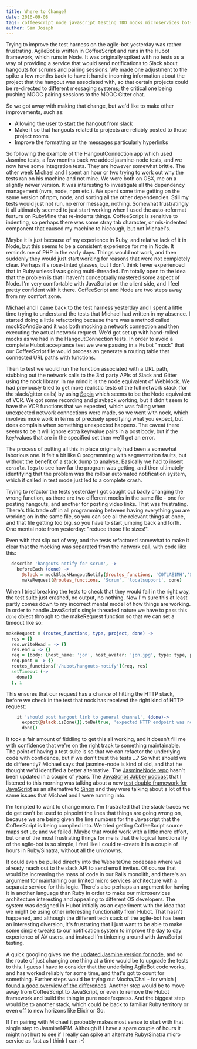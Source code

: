 ```yaml
---
title: Where to Change?
date: 2016-09-08
tags: coffeescript node javascript testing TDD mocks microservices bots 
author: Sam Joseph
---
```



Trying to improve the test harness on the agile-bot yesterday was rather frustrating.  AgileBot is written in CoffeeScript and runs in the Hubot framework, which runs in Node.  It was originally spiked with no tests as a way of providing a service that would send notifications to Slack about hangouts for scrums and pairing sessions.  We made one adjustment to the spike a few months back to have it handle incoming information about the project that the hangout was associated with, so that certain projects could be re-directed to different messaging systems; the critical one being pushing MOOC pairing sessions to the MOOC Gitter chat.

So we got away with making that change, but we'd like to make other improvements, such as:

* Allowing the user to start the hangout from slack
* Make it so that hangouts related to projects are reliably posted to those project rooms
* Improve the formatting on the messages particularly hyperlinks

So following the example of the HangoutConnection app which used Jasmine tests, a few months back we added jasmine-node tests, and we now have some integration tests.  They are however somewhat brittle.  The other week Michael and I spent an hour or two trying to work out why the tests ran on his machine and not mine.  We were both on OSX, me on a slightly newer version.  It was interesting to investigate all the dependency management (nvm, node, npm etc.).  We spent some time getting on the same version of npm, node, and sorting all the other dependencies. Still my tests would just not run, no error message, nothing.  Somewhat frustratingly it all ultimately seemed to just start working when I used the auto-reformat feature on RubyMine that re-indents things.  CoffeeScript is sensitive to indenting, so perhaps there was some stray tab character, or mis-indented component that caused my machine to hiccough, but not Michael's.

Maybe it is just because of my experience in Ruby, and relative lack of it in Node, but this seems to be a consistent experience for me in Node.  It reminds me of PHP in the early days.  Things would not work, and then suddenly they would just start working for reasons that were not completely clear.  Perhaps it's rose-tinted glasses, but I don't think I ever experienced that in Ruby unless I was going multi-threaded.  I'm totally open to the idea that the problem is that I haven't conceptually mastered some aspect of Node.  I'm very comfortable with JavaScript on the client side, and I feel pretty confident with it there.  CoffeeScript and Node are two steps away from my comfort zone.

Michael and I came back to the test harness yesterday and I spent a little time trying to understand the tests that Michael had written in my absence.  I started doing a little refactoring because there was a method called mockSoAndSo and it was both mocking a network connection and then executing the actual network request.  We'd got set up with hand-rolled mocks as we had in the HangoutConnection tests.  In order to avoid a complete Hubot acceptance test we were passing in a Hubot "mock" that our CoffeeScript file would process an generate a routing table that connected URL paths with functions.  

Then to test we would run the function associated with a URL path, stubbing out the network calls to the 3rd party APIs of Slack and Gitter using the nock library.  In my mind it is the node equivalent of WebMock.  We had previously tried to get more realistic tests of the full network stack (for the slack/gitter calls) by using [Sepia](https://github.com/linkedin/sepia) which seems to be the Node equivalent of VCR.  We got some recording and playback working, but it didn't seem to have the VCR functions that we expected, which was failing when unexpected network connections were made, so we went with nock, which involves more work in terms of precisely specifying what you expect, but does complain when something unexpected happens.  The caveat there seems to be it will ignore extra key/value pairs in a post body, but if the key/values that are in the specified set then we'll get an error.

The process of putting all this in place originally had been a somewhat laborious one.  It felt a bit like C programming with segmentation faults, but without the benefit of a stack dump to analyse.  Basically we had to insert `console.log`s to see how far the program was getting, and then ultimately identifying that the problem was the rollbar automated notification system, which if called in test mode just led to a complete crash.

Trying to refactor the tests yesterday I got caught out badly changing the wrong function, as there are two different mocks in the same file - one for posting hangouts, and another for posting video links.  That was frustrating.  There's this trade off in all programming between having everything you are working on in the same file, so you can see all the relevant things at once, and that file getting too big, so you have to start jumping back and forth.  One mental note from yesterday: "reduce those file sizes!". 

Even with that slip out of way, and the tests refactored somewhat to make it clear that the mocking was separated from the network call, with code like this:

```coffeescript
  describe 'hangouts-notify for scrum', ->
    beforeEach (done) ->
      @slack = mockSlackHangoutNotify(@routes_functions, 'C0TLAE1MH','Scrum', 'localsupport')
      makeRequest(@routes_functions, 'Scrum', 'localsupport', done)

```

When I tried breaking the tests to check that they would fail in the right way, the test suite just crashed, no output, no nothing.  Now I'm sure this at least partly comes down to my incorrect mental model of how things are working.  In order to handle JavaScript's single threaded nature we have to pass this `done` object through to the makeRequest function so that we can set a timeout like so:

```coffeescript
makeRequest = (routes_functions, type, project, done) ->
  res = {}
  res.writeHead = -> {}
  res.end = -> {}
  req = {body: {host_name: 'jon', host_avatar: 'jon.jpg', type: type, project: project}}
  req.post = -> {}
  routes_functions['/hubot/hangouts-notify'](req, res)
  setTimeout (->
    done()
  ), 1

```
This ensures that our request has a chance of hitting the HTTP stack, before we check in the test that nock has received the right kind of HTTP request:

```coffee script
    it 'should post hangout link to general channel', (done)->
      expect(@slack.isDone()).toBe(true, 'expected HTTP endpoint was not hit')
      done()
```

It took a fair amount of fiddling to get this all working, and it doesn't fill me with confidence that we're on the right track to something maintainable.  The point of having a test suite is so that we can refactor the underlying code with confidence, but if we don't trust the tests ...?  So what should we do differently?  Michael says that jasmine-node is kind of old, and that he thought we'd identified a better alternative.  The [JasmineNode repo](https://github.com/mhevery/jasmine-node) hasn't been updated in a couple of years.  The [JavaScript Jabber podcast](https://devchat.tv/js-jabber/226-jsj-test-doubles-with-justin-searls) that I listened to this morning was talking about a new [test double framework for JavaScript](https://github.com/testdouble/testdouble.js) as an alternative to [Sinon](https://github.com/sinonjs/sinon) and they were talking about a lot of the same issues that Michael and I were running into.

I'm tempted to want to change more.  I'm frustrated that the stack-traces we do get can't be used to pinpoint the lines that things are going wrong on, because we are being given the line numbers for the Javascript that the CoffeeScript is being compiled into.  We tried getting CoffeeScript source maps set up; and we failed.  Maybe that would work with a little more effort, but one of the most frustrating things for me is that the logical functionality of the agile-bot is so simple, I feel like I could re-create it in a couple of hours in Ruby/Sinatra, without all the unknowns.

It could even be pulled directly into the WebsiteOne codebase where we already reach out to the slack API to send email invites.  Of course that would be increasing the mass of code in our Rails monolith, and there's an argument for maintaining our limited micro services architecture with a separate service for this logic.  There's also perhaps an argument for having it in another language than Ruby in order to make our microservices architecture interesting and appealing to different OS developers.  The system was designed in Hubot initially as an experiment with the idea that we might be using other interesting functionality from Hubot.  That hasn't happened, and although the different tech stack of the agile-bot has been an interesting diversion, it's frustrating that I just want to be able to make some simple tweaks to our notification system to improve the day to day experience of AV users, and instead I'm tinkering around with JavaScript testing.

A quick googling gives me the [updated Jasmine version for node](https://github.com/jasmine/jasmine-npm), and so the route of just changing one thing at a time would be to upgrade the tests to this.  I guess I have to consider that the underlying AgileBot code works, and has worked reliably for some time, and that's got to count for something.  Further steps would be trying out Mocha/Chai - for which [I found a good overview of the differences](https://www.codementor.io/javascript/tutorial/javascript-testing-framework-comparison-jasmine-vs-mocha).  Another step would be to move away from CoffeeScript to JavaScript, or even to remove the Hubot framework and build the thing in pure node/express.  And the biggest step would be to another stack, which could be back to familiar Ruby territory or even off to new horizons like Elixir or Go.

If I'm pairing with Michael it probably makes most sense to start with that single step to JasmineNPM.  Although if I have a spare couple of hours it might not hurt to see if I really can spike an alternate Ruby/Sinatra micro service as fast as I think I can :-)
